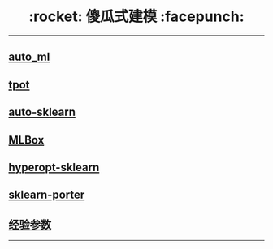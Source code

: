 

<h1 align = "center">:rocket: 傻瓜式建模 :facepunch:</h1>

---
## [auto_ml][1]
## [tpot][2]
## [auto-sklearn][3]
## [MLBox][4]
## [hyperopt-sklearn][5]
## [sklearn-porter][6]
## [经验参数][7]
---
[1]: https://github.com/ClimbsRocks/auto_ml
[2]: https://github.com/rhiever/tpot
[3]: https://github.com/automl/auto-sklearn
[4]: https://github.com/AxeldeRomblay/MLBox
[5]: https://github.com/hyperopt/hyperopt-sklearn
[6]: https://github.com/nok/sklearn-porter
[7]: https://www.leiphone.com/news/201705/hVff8ZQz0pdSfRv5.html
